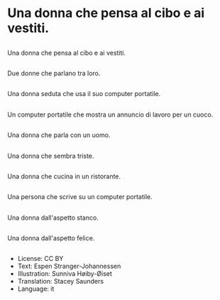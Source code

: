 # Una donna che pensa al cibo e ai vestiti.

##
Una donna che pensa al cibo e ai vestiti.

##
Due donne che parlano tra loro.

##
Una donna seduta che usa il suo computer portatile.

##
Un computer portatile che mostra un annuncio di lavoro per un cuoco.

##
Una donna che parla con un uomo.

##
Una donna che sembra triste.

##
Una donna che cucina in un ristorante.

##
Una persona che scrive su un computer portatile.

##
Una donna dall'aspetto stanco.

##
Una donna dall'aspetto felice.

##
* License: CC BY
* Text: Espen Stranger-Johannessen
* Illustration: Sunniva Høiby-Øiset
* Translation: Stacey Saunders
* Language: it
